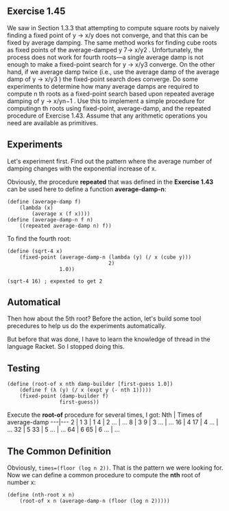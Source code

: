 ## Exercise 1.45
We saw in Section 1.3.3 that attempting to
compute square roots by naively finding a fixed point of
y → x/y does not converge, and that this can be fixed by
average damping. The same method works for finding cube
roots as fixed points of the average-damped y 7→ x/y2
. Unfortunately, the process does not work for fourth roots—a
single average damp is not enough to make a fixed-point
search for y → x/y3
converge. On the other hand, if we
average damp twice (i.e., use the average damp of the average damp of y → x/y3
) the fixed-point search does converge. Do some experiments to determine how many average damps are required to compute n
th roots as a fixed-point search based upon repeated average damping of y → x/yn−1
. Use this to implement a simple procedure for computingn
th roots using fixed-point, average-damp, and the
repeated procedure of Exercise 1.43. Assume that any arithmetic operations you need are available as primitives.

## Experiments
Let's experiment first. Find out the pattern where the average number of damping changes with the exponential increase of x.  

Obviously, the procedure **repeated** that was defined in the **Exercise 1.43** can be used here to define a function **average-damp-n**:
```Lisp
(define (average-damp f) 
    (lambda (x) 
        (average x (f x))))
(define (average-damp-n f n)
    ((repeated average-damp n) f))
```

To find the fourth root:
```Lisp
(define (sqrt-4 x)
    (fixed-point (average-damp-n (lambda (y) (/ x (cube y)))
                                 2)
                 1.0))

(sqrt-4 16) ; expexted to get 2
```

## Automatical
Then how about the 5th root? Before the action, let's build some tool precedures to help us do the experiments automatically.

But before that was done, I have to learn the knowledge of thread in the language Racket. So I stopped doing this.

## Testing
```Lisp
(define (root-of x nth damp-builder [first-guess 1.0])
    (define f (λ (y) (/ x (expt y (- nth 1)))))
    (fixed-point (damp-builder f)
                 first-guess))
```

Execute the **root-of** procedure for several times, I got:
Nth | Times of average-damp
---|---
2 | 1
3 | 1
4 | 2
... | ...
8 | 3
9 | 3
... | ...
16 | 4
17 | 4
... | ...
32 | 5
33 | 5
... | ...
64 | 6
65 | 6
... | ...

## The Common Definition
Obviously, ```times=(floor (log n 2))```. That is the pattern we were looking for. Now we can define a common procedure to compute the **nth** root of number x:
```Lisp
(define (nth-root x n)
    (root-of x n (average-damp-n (floor (log n 2)))))
```